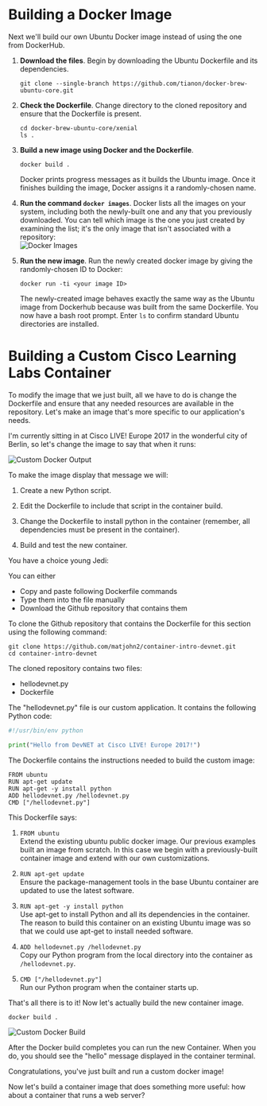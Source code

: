 # Building a Docker Image

Next we'll build our own Ubuntu Docker image instead of using the one from DockerHub.

1. __Download the files__. Begin by downloading the Ubuntu Dockerfile and its dependencies.  
   ```
   git clone --single-branch https://github.com/tianon/docker-brew-ubuntu-core.git
   ```

2. __Check the Dockerfile__. Change directory to the cloned repository and ensure that the Dockerfile is present.  
   ```
   cd docker-brew-ubuntu-core/xenial
   ls .
   ```  
   
3. __Build a new image using Docker and the Dockerfile__.  
   ```
   docker build .
   ```  

   Docker prints progress messages as it builds the Ubuntu image. Once it finishes building the image, Docker assigns it a randomly-chosen name.

4. __Run the command `docker images`__.  Docker lists all the images on your system, including both the newly-built one and any that you previously downloaded. You can tell which image is the one you just created by examining the list; it's the only image that isn't associated with a repository:  
      ![Docker Images](/posts/files/docker-101/assets/images/images1.png)

5. __Run the new image__. Run the newly created docker image by giving the randomly-chosen ID to Docker:
   ```
   docker run -ti <your image ID>
   ```  
   The newly-created image behaves exactly the same way as the Ubuntu image from Dockerhub because was built from the same Dockerfile. You now have a bash root prompt. Enter ``ls`` to confirm standard Ubuntu directories are installed.

# Building a Custom Cisco Learning Labs Container

To modify the image that we just built, all we have to do is change the Dockerfile and ensure that any needed resources are available in the repository. Let's make an image that's more specific to our application's needs.

I'm currently sitting in at Cisco LIVE! Europe 2017 in the wonderful
city of Berlin, so let's change the image to say that when it runs:

![Custom Docker Output](/posts/files/docker-101/assets/images/hellocustom1.png)

To make the image display that message we will:

1. Create a new Python script.  

2. Edit the Dockerfile to include that script in the container build.  

3. Change the Dockerfile to install python in the container (remember,
all dependencies must be present in the container).  

4. Build and test the new container.  

You have a choice young Jedi:

You can either

* Copy and paste following Dockerfile commands
* Type them into the file manually
* Download the Github repository that contains them

To clone the Github repository that contains the Dockerfile for this
section using the following command:

```
git clone https://github.com/matjohn2/container-intro-devnet.git
cd container-intro-devnet
```

The cloned repository contains two files:

* hellodevnet.py
* Dockerfile

The "hellodevnet.py" file is our custom application. It contains the
following Python code:

``` python
#!/usr/bin/env python

print("Hello from DevNET at Cisco LIVE! Europe 2017!")
```

The Dockerfile contains the instructions needed to build the custom
image:

```
FROM ubuntu
RUN apt-get update
RUN apt-get -y install python
ADD hellodevnet.py /hellodevnet.py
CMD ["/hellodevnet.py"]
```

This Dockerfile says:

1. `FROM ubuntu`  
   Extend the existing ubuntu public docker image. Our previous
   examples built an image from scratch. In this case we begin with a
   previously-built container image and extend with our own
   customizations.

2. `RUN apt-get update`  
   Ensure the package-management tools in the base Ubuntu container
   are updated to use the latest software.

3. `RUN apt-get -y install python`  
   Use apt-get to install Python and all its dependencies in the
   container. The reason to build this container on an existing Ubuntu
   image was so that we could use apt-get to install needed software.

4. `ADD hellodevnet.py /hellodevnet.py`  
   Copy our Python program from the local directory into the container
   as `/hellodevnet.py`.

5. `CMD ["/hellodevnet.py"]`  
   Run our Python program when the container starts up.

That's all there is to it! Now let's actually build the new container image.

```
docker build .
```

![Custom Docker Build](/posts/files/docker-101/assets/images/dockerbuildcustom.png)

After the Docker build completes you can run the new Container. When
you do, you should see the "hello" message displayed in the container
terminal.

Congratulations, you've just built and run a custom docker image!

Now let's build a container image that does something more useful: how
about a container that runs a web server?
